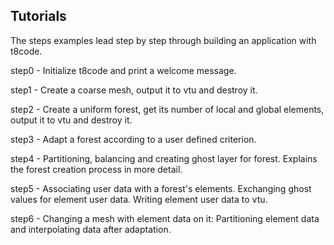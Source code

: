 ## Tutorials

The steps examples lead step by step
through building an application with t8code.

step0 - Initialize t8code and print a welcome message.

step1 - Create a coarse mesh, output it to vtu and destroy it.

step2 - Create a uniform forest, 
	get its number of local and global elements,
	output it to vtu and destroy it.

step3 - Adapt a forest according to a user defined criterion.

step4 - Partitioning, balancing and creating ghost layer for forest.
        Explains the forest creation process in more detail.

step5 - Associating user data with a forest's elements. Exchanging
	ghost values for element user data. Writing element user data to vtu.

step6 - Changing a mesh with element data on it: Partitioning element data and
	interpolating data after adaptation.
